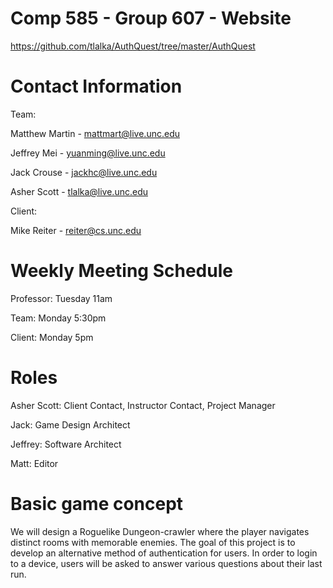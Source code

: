 # Comp 585 - Group 607 - Website
https://github.com/tlalka/AuthQuest/tree/master/AuthQuest

# Contact Information
Team:

Matthew Martin - mattmart@live.unc.edu

Jeffrey Mei - yuanming@live.unc.edu

Jack Crouse - jackhc@live.unc.edu

Asher Scott - tlalka@live.unc.edu

Client:

Mike Reiter - reiter@cs.unc.edu

# Weekly Meeting Schedule

Professor: Tuesday 11am

Team: Monday 5:30pm

Client: Monday 5pm

# Roles

Asher Scott: Client Contact, Instructor Contact, Project Manager

Jack: Game Design Architect

Jeffrey: Software Architect

Matt: Editor

# Basic game concept
We will design a Roguelike Dungeon-crawler where the player navigates distinct rooms with memorable enemies.
The goal of this project is to develop an alternative method of authentication for users. 
In order to login to a device, users will be asked to answer various questions about their last run.

